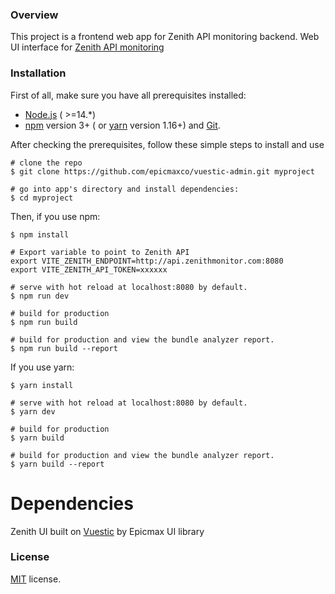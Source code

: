 

### Overview

This project is a frontend web app for Zenith API monitoring backend.
Web UI interface for [Zenith API monitoring](https://github.com/ndemeshchenko/zenith/tree/main) 

### Installation

First of all, make sure you have all prerequisites installed:

- [Node.js](https://nodejs.org/en/) ( >=14.\*)
- [npm](https://www.npmjs.com/get-npm) version 3+ (
  or [yarn](https://yarnpkg.com/lang/en/docs/install) version 1.16+)
  and [Git](https://git-scm.com).

After checking the prerequisites, follow these simple steps to install and use

```
# clone the repo
$ git clone https://github.com/epicmaxco/vuestic-admin.git myproject

# go into app's directory and install dependencies:
$ cd myproject

```

Then, if you use npm:

```
$ npm install

# Export variable to point to Zenith API
export VITE_ZENITH_ENDPOINT=http://api.zenithmonitor.com:8080
export VITE_ZENITH_API_TOKEN=xxxxxx

# serve with hot reload at localhost:8080 by default.
$ npm run dev

# build for production
$ npm run build

# build for production and view the bundle analyzer report.
$ npm run build --report
```

If you use yarn:

```
$ yarn install

# serve with hot reload at localhost:8080 by default.
$ yarn dev

# build for production
$ yarn build

# build for production and view the bundle analyzer report.
$ yarn build --report
```

# Dependencies

Zenith UI built on [Vuestic](https://github.com/epicmaxco/vuestic-ui) by Epicmax UI library

### License

[MIT](https://github.com/epicmaxco/vuestic-admin/blob/master/LICENSE) license.
